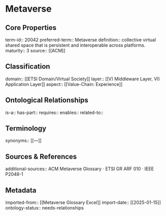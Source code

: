 # Metaverse

## Core Properties
term-id:: 20042
preferred-term:: Metaverse
definition:: collective virtual shared space that is persistent and interoperable across platforms.
maturity:: 3
source:: [[ACM]]

## Classification
domain:: [[ETSI Domain/Virtual Society]]
layer:: [[V) Middleware Layer, VI) Application Layer]]
aspect:: [[Value-Chain: Experience]]

## Ontological Relationships
is-a:: 
has-part:: 
requires:: 
enables:: 
related-to:: 

## Terminology
synonyms:: [[—]]

## Sources & References
additional-sources:: ACM Metaverse Glossary · ETSI GR ARF 010 · IEEE P2048-1

## Metadata
imported-from:: [[Metaverse Glossary Excel]]
import-date:: [[2025-01-15]]
ontology-status:: needs-relationships